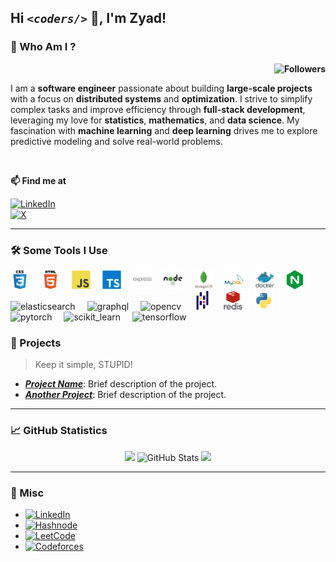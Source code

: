## Hi *`<coders/>`* 👋, I'm Zyad!

### 🌟 Who Am I ? 

<div align="right">
  
  **![Followers](https://img.shields.io/github/followers/ZyadAmr-dev?label=Followers&style=social)**
  
</div>

I am a **software engineer** passionate about building **large-scale projects** with a focus on **distributed systems** and **optimization**. I strive to simplify complex tasks and improve efficiency through **full-stack development**, leveraging my love for **statistics**, **mathematics**, and **data science**. My fascination with **machine learning** and **deep learning** drives me to explore predictive modeling and solve real-world problems.

<br>

**📫 Find me at**

[![LinkedIn](https://img.shields.io/badge/linkedin-%230077B5.svg?style=for-the-badge&logo=linkedin&logoColor=white)](https://www.linkedin.com/in/zyad-amr-14b971309/)  
[![X](https://img.shields.io/badge/X-%23000000.svg?style=for-the-badge&logo=X&logoColor=white)](https://x.com/Zyad_onlyone)

---

### 🛠️ Some Tools I Use

<p align="left">
  <!-- Frontend -->
  <a href="https://www.w3schools.com/css/" target="_blank" rel="noreferrer" style="text-decoration: none;">
    <img src="https://raw.githubusercontent.com/devicons/devicon/master/icons/css3/css3-original-wordmark.svg" alt="css3" width="30" height="30" style="margin-right: 15px;"/>
  </a>
  <a href="https://www.w3.org/html/" target="_blank" rel="noreferrer" style="text-decoration: none;">
    <img src="https://raw.githubusercontent.com/devicons/devicon/master/icons/html5/html5-original-wordmark.svg" alt="html5" width="30" height="30" style="margin-right: 15px;"/>
  </a>
  <a href="https://developer.mozilla.org/en-US/docs/Web/JavaScript" target="_blank" rel="noreferrer" style="text-decoration: none;">
    <img src="https://raw.githubusercontent.com/devicons/devicon/master/icons/javascript/javascript-original.svg" alt="javascript" width="30" height="30" style="margin-right: 15px;"/>
  </a>
  <a href="https://www.typescriptlang.org/" target="_blank" rel="noreferrer" style="text-decoration: none;">
    <img src="https://raw.githubusercontent.com/devicons/devicon/master/icons/typescript/typescript-original.svg" alt="typescript" width="30" height="30" style="margin-right: 15px;"/>
  </a>

  <!-- Backend -->
  <a href="https://expressjs.com" target="_blank" rel="noreferrer" style="text-decoration: none;">
    <img src="https://raw.githubusercontent.com/devicons/devicon/master/icons/express/express-original-wordmark.svg" alt="express" width="30" height="30" style="margin-right: 15px;"/>
  </a>
  <a href="https://nodejs.org" target="_blank" rel="noreferrer" style="text-decoration: none;">
    <img src="https://raw.githubusercontent.com/devicons/devicon/master/icons/nodejs/nodejs-original-wordmark.svg" alt="nodejs" width="30" height="30" style="margin-right: 15px;"/>
  </a>
  <a href="https://www.mongodb.com/" target="_blank" rel="noreferrer" style="text-decoration: none;">
    <img src="https://raw.githubusercontent.com/devicons/devicon/master/icons/mongodb/mongodb-original-wordmark.svg" alt="mongodb" width="30" height="30" style="margin-right: 15px;"/>
  </a>
  <a href="https://www.mysql.com/" target="_blank" rel="noreferrer" style="text-decoration: none;">
    <img src="https://raw.githubusercontent.com/devicons/devicon/master/icons/mysql/mysql-original-wordmark.svg" alt="mysql" width="30" height="30" style="margin-right: 15px;"/>
  </a>
  <a href="https://www.docker.com/" target="_blank" rel="noreferrer" style="text-decoration: none;">
    <img src="https://raw.githubusercontent.com/devicons/devicon/master/icons/docker/docker-original-wordmark.svg" alt="docker" width="30" height="30" style="margin-right: 15px;"/>
  </a>
  <a href="https://www.nginx.com" target="_blank" rel="noreferrer" style="text-decoration: none;">
    <img src="https://raw.githubusercontent.com/devicons/devicon/master/icons/nginx/nginx-original.svg" alt="nginx" width="30" height="30" style="margin-right: 15px;"/>
  </a>

  <!-- Machine Learning -->
  <a href="https://www.elastic.co" target="_blank" rel="noreferrer" style="text-decoration: none;">
    <img src="https://www.vectorlogo.zone/logos/elastic/elastic-icon.svg" alt="elasticsearch" width="30" height="30" style="margin-right: 15px;"/>
  </a>
  <a href="https://graphql.org" target="_blank" rel="noreferrer" style="text-decoration: none;">
    <img src="https://www.vectorlogo.zone/logos/graphql/graphql-icon.svg" alt="graphql" width="30" height="30" style="margin-right: 15px;"/>
  </a>
  <a href="https://opencv.org/" target="_blank" rel="noreferrer" style="text-decoration: none;">
    <img src="https://www.vectorlogo.zone/logos/opencv/opencv-icon.svg" alt="opencv" width="30" height="30" style="margin-right: 15px;"/>
  </a>
  <a href="https://pandas.pydata.org/" target="_blank" rel="noreferrer" style="text-decoration: none;">
    <img src="https://raw.githubusercontent.com/devicons/devicon/2ae2a900d2f041da66e950e4d48052658d850630/icons/pandas/pandas-original.svg" alt="pandas" width="30" height="30" style="margin-right: 15px;"/>
  </a>
  <a href="https://redis.io" target="_blank" rel="noreferrer" style="text-decoration: none;">
    <img src="https://raw.githubusercontent.com/devicons/devicon/master/icons/redis/redis-original-wordmark.svg" alt="redis" width="30" height="30" style="margin-right: 15px;"/>
  </a>

  <!-- Deep Learning -->
  <a href="https://www.python.org" target="_blank" rel="noreferrer" style="text-decoration: none;">
    <img src="https://raw.githubusercontent.com/devicons/devicon/master/icons/python/python-original.svg" alt="python" width="30" height="30" style="margin-right: 15px;"/>
  </a>
  <a href="https://pytorch.org/" target="_blank" rel="noreferrer" style="text-decoration: none;">
    <img src="https://www.vectorlogo.zone/logos/pytorch/pytorch-icon.svg" alt="pytorch" width="30" height="30" style="margin-right: 15px;"/>
  </a>
  <a href="https://scikit-learn.org/" target="_blank" rel="noreferrer" style="text-decoration: none;">
    <img src="https://upload.wikimedia.org/wikipedia/commons/0/05/Scikit_learn_logo_small.svg" alt="scikit_learn" width="30" height="30" style="margin-right: 15px;"/>
  </a>
  <a href="https://www.tensorflow.org" target="_blank" rel="noreferrer" style="text-decoration: none;">
    <img src="https://www.vectorlogo.zone/logos/tensorflow/tensorflow-icon.svg" alt="tensorflow" width="30" height="30" style="margin-right: 15px;"/>
  </a>
</p>

### 🎇 Projects

> Keep it simple, STUPID!

- [***Project Name***](https://github.com/yourusername/project-name): Brief description of the project.
- [***Another Project***](https://github.com/yourusername/another-project): Brief description of the project.

---

### 📈 GitHub Statistics

<div align="center">

![](https://github-readme-stats.vercel.app/api/top-langs/?username=ZyadAmr-dev&theme=dark&hide_border=false&include_all_commits=false&count_private=false&layout=compact)
![GitHub Stats](https://github-readme-stats.vercel.app/api?username=ZyadAmr-dev&show_icons=true&theme=radical)
![](https://github-readme-streak-stats.herokuapp.com/?user=ZyadAmr-dev&theme=dark&hide_border=false) 

</div>

---

### 🔗 Misc

- [![LinkedIn](https://img.shields.io/badge/-LinkedIn-0077B5?style=for-the-badge&logo=linkedin&logoColor=white)](https://www.linkedin.com/in/zyad-amr-14b971309/)  
- [![Hashnode](https://img.shields.io/badge/-Hashnode-2962FF?style=for-the-badge&logo=hashnode&logoColor=white)](https://hashnode.com/@ZyadAmrdev)  
- [![LeetCode](https://img.shields.io/badge/-LeetCode-000000?style=for-the-badge&logo=leetcode&logoColor=#d16c06)](https://leetcode.com/u/ZyadAmr-dev/)  
- [![Codeforces](https://img.shields.io/badge/-Codeforces-445f9d?style=for-the-badge&logo=codeforces&logoColor=white)](https://codeforces.com/profile/Ziiad309)
